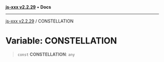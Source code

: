 [**js-xxx v2.2.29**](../README.md) • **Docs**

***

[js-xxx v2.2.29](../README.md) / CONSTELLATION

# Variable: CONSTELLATION

> `const` **CONSTELLATION**: `any`
